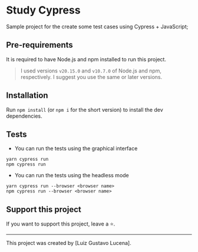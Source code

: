 # Study Cypress

Sample project for the create some test cases using Cypress + JavaScript;

## Pre-requirements

It is required to have Node.js and npm installed to run this project.

> I used versions `v20.15.0` and `v10.7.0` of Node.js and npm, respectively. I suggest you use the same or later versions.

## Installation

Run `npm install` (or `npm i` for the short version) to install the dev dependencies.

## Tests

* You can run the tests using the graphical interface
```
yarn cypress run
npm cypress run
```
* You can run the tests using the headless mode
```
yarn cypress run --browser <browser name>
npm cypress run --browser <browser name>
```

## Support this project

If you want to support this project, leave a ⭐.

___

This project was created by [Luiz Gustavo Lucena].
